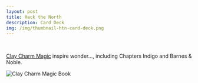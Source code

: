 ```yaml
---
layout: post
title: Hack the North
description: Card Deck
img: /img/thumbnail-htn-card-deck.png
---
```


<br/>

<a href="http://amzn.to/2tNCjin">Clay Charm Magic</a> inspire wonder..., including <span class="italics">Chapters Indigo</span> and <span class="italics">Barnes &amp; Noble</span>.

<img class="col three" src="{{ site.baseurl }}/img/thumbnail-book.png" alt="Clay Charm Magic Book" title="Clay Charm Magic book"/>